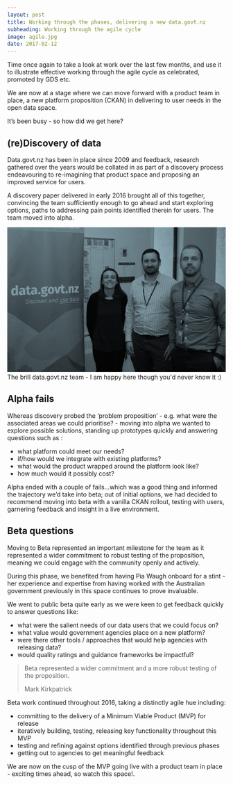 ```yaml
---
layout: post
title: Working through the phases, delivering a new data.govt.nz
subheading: Working through the agile cycle 
image: agile.jpg
date: 2017-02-12
---
```


Time once again to take a look at work over the last few months, and use it to illustrate effective working through the agile cycle as celebrated, promoted by GDS etc.

We are now at a stage where we can move forward with a product team in place, a new platform proposition (CKAN) in delivering to user needs in the open data space.

It’s been busy - so how did we get here?

## (re)Discovery of data

Data.govt.nz has been in place since 2009 and feedback, research gathered over the years would be collated in as part of a discovery process endeavouring to re-imagining that product space and proposing an improved service for users.

A discovery paper delivered in early 2016 brought all of this together, convincing the team sufficiently enough to go ahead and start exploring options, paths to addressing pain points identified therein for users. The team moved into alpha.

[![data.govt team Mark Kirkpatrick,Cam Findlay, Rachel](/images/data-crew.jpg) ](#) <span class="caption text-muted">The brill data.govt.nz team - I am happy here though you'd never know it :)</span>

## Alpha fails

Whereas discovery probed the ‘problem proposition’ - e.g. what were the associated areas we could prioritise? - moving into alpha we wanted to explore possible solutions, standing up prototypes quickly and answering questions such as :

*   what platform could meet our needs?
*   if/how would we integrate with existing platforms?
*   what would the product wrapped around the platform look like?
*   how much would it possibly cost?

Alpha ended with a couple of fails...which was a good thing and informed the trajectory we’d take into beta; out of initial options, we had decided to recommend moving into beta with a vanilla CKAN rollout, testing with users, garnering feedback and insight in a live environment.

## Beta questions

Moving to Beta represented an important milestone for the team as it represented a wider commitment to robust testing of the proposition, meaning we could engage with the community openly and actively.

During this phase, we benefited from having Pia Waugh onboard for a stint - her experience and expertise from having worked with the Australian government previously in this space continues to prove invaluable.

We went to public beta quite early as we were keen to get feedback quickly to answer questions like:

*   what were the salient needs of our data users that we could focus on?
*   what value would government agencies place on a new platform?
*   were there other tools / approaches that would help agencies with releasing data?
*   would quality ratings and guidance frameworks be impactful?

> Beta represented a wider commitment and a more robust testing of the proposition.
> 
> <footer>Mark Kirkpatrick</footer>

Beta work continued throughout 2016, taking a distinctly agile hue including:

*   committing to the delivery of a Minimum Viable Product (MVP) for release
*   iteratively building, testing, releasing key functionality throughout this MVP
*   testing and refining against options identified through previous phases
*   getting out to agencies to get meaningful feedback

We are now on the cusp of the MVP going live with a product team in place - exciting times ahead, so watch this space!.
